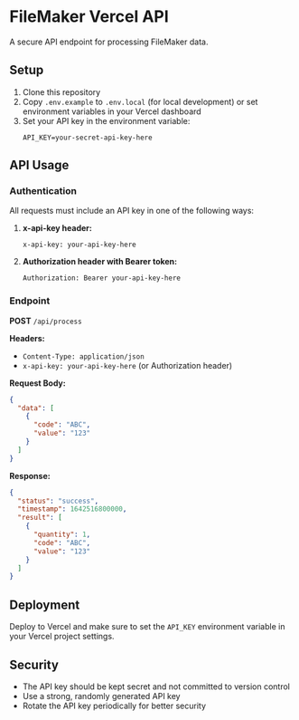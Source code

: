 # FileMaker Vercel API

A secure API endpoint for processing FileMaker data.

## Setup

1. Clone this repository
2. Copy `.env.example` to `.env.local` (for local development) or set environment variables in your Vercel dashboard
3. Set your API key in the environment variable:
   ```
   API_KEY=your-secret-api-key-here
   ```

## API Usage

### Authentication

All requests must include an API key in one of the following ways:

1. **x-api-key header:**
   ```
   x-api-key: your-api-key-here
   ```

2. **Authorization header with Bearer token:**
   ```
   Authorization: Bearer your-api-key-here
   ```

### Endpoint

**POST** `/api/process`

**Headers:**
- `Content-Type: application/json`
- `x-api-key: your-api-key-here` (or Authorization header)

**Request Body:**
```json
{
  "data": [
    {
      "code": "ABC",
      "value": "123"
    }
  ]
}
```

**Response:**
```json
{
  "status": "success",
  "timestamp": 1642516800000,
  "result": [
    {
      "quantity": 1,
      "code": "ABC",
      "value": "123"
    }
  ]
}
```

## Deployment

Deploy to Vercel and make sure to set the `API_KEY` environment variable in your Vercel project settings.

## Security

- The API key should be kept secret and not committed to version control
- Use a strong, randomly generated API key
- Rotate the API key periodically for better security
